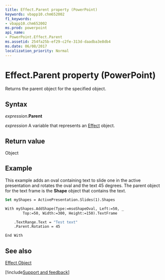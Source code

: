 ```yaml
---
title: Effect.Parent property (PowerPoint)
keywords: vbapp10.chm652002
f1_keywords:
- vbapp10.chm652002
ms.prod: powerpoint
api_name:
- PowerPoint.Effect.Parent
ms.assetid: 254fa25b-ef29-c2fe-313d-daadba3e8db4
ms.date: 06/08/2017
localization_priority: Normal
---
```



# Effect.Parent property (PowerPoint)

Returns the parent object for the specified object.


## Syntax

_expression_.**Parent**

_expression_ A variable that represents an [Effect](PowerPoint.Effect.md) object.


## Return value

Object


## Example

This example adds an oval containing text to slide one in the active presentation and rotates the oval and the text 45 degrees. The parent object for the text frame is the  **Shape** object that contains the text.


```vb
Set myShapes = ActivePresentation.Slides(1).Shapes

With myShapes.AddShape(Type:=msoShapeOval, Left:=50, _
        Top:=50, Width:=300, Height:=150).TextFrame

    .TextRange.Text = "Test text"
    .Parent.Rotation = 45

End With
```


## See also



[Effect Object](PowerPoint.Effect.md)

[!include[Support and feedback](~/includes/feedback-boilerplate.md)]